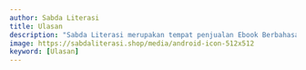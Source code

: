 ```yaml
---
author: Sabda Literasi
title: Ulasan
description: "Sabda Literasi merupakan tempat penjualan Ebook Berbahasa Indonesia terlengkap dengan harga dua kali lebih murah dan tersedia dalam bentuk PDF."
image: https://sabdaliterasi.shop/media/android-icon-512x512
keyword: [Ulasan]
---
```

